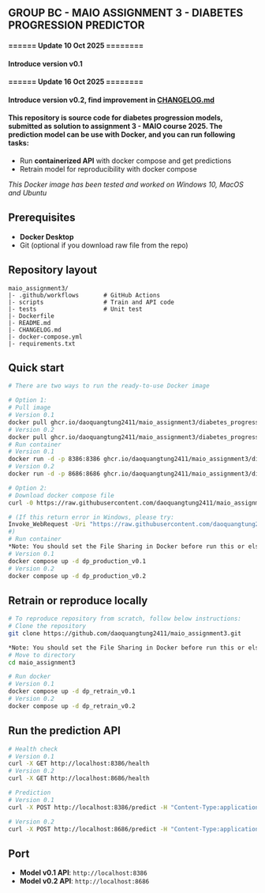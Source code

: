 ## GROUP BC - MAIO ASSIGNMENT 3 - DIABETES PROGRESSION PREDICTOR

#### ====== Update 10 Oct 2025 ========

#### Introduce version v0.1

#### ====== Update 16 Oct 2025 ========

#### Introduce version v0.2, find improvement in [CHANGELOG.md](https://github.com/daoquangtung2411/maio_assignment3/maio_assigment3/CHANGELOG.md)

#### This repository is source code for diabetes progression models, submitted as solution to assignment 3 - MAIO course 2025. The prediction model can be use with Docker, and you can run following tasks:

- Run **containerized API** with docker compose and get predictions
- Retrain model for reproducibility with docker compose

*This Docker image has been tested and worked on Windows 10, MacOS and Ubuntu*

## Prerequisites

- **Docker Desktop**
- Git (optional if you download raw file from the repo)

## Repository layout

```
maio_assignment3/
|- .github/workflows       # GitHub Actions
|- scripts                 # Train and API code
|- tests                   # Unit test
|- Dockerfile
|- README.md
|- CHANGELOG.md
|- docker-compose.yml
|- requirements.txt

```
## Quick start

```bash
# There are two ways to run the ready-to-use Docker image

# Option 1:
# Pull image
# Version 0.1
docker pull ghcr.io/daoquangtung2411/maio_assignment3/diabetes_progression:v0.1.21
# Version 0.2
docker pull ghcr.io/daoquangtung2411/maio_assignment3/diabetes_progression:v0.2.6
# Run container
# Version 0.1
docker run -d -p 8386:8386 ghcr.io/daoquangtung2411/maio_assignment3/diabetes_progression:v0.1.21
# Version 0.2
docker run -d -p 8686:8686 ghcr.io/daoquangtung2411/maio_assignment3/diabetes_progression:v0.2.6

# Option 2:
# Download docker compose file
curl -0 https://raw.githubusercontent.com/daoquangtung2411/maio_assignment3/main/docker-compose.yml -o docker-compose.yml

# (If this return error in Windows, please try:
Invoke_WebRequest -Uri "https://raw.githubusercontent.com/daoquangtung2411/maio_assignment3/main/docker-compose.yml" -OutFile "docker-compose.yml"
#)
# Run container
*Note: You should set the File Sharing in Docker before run this or else you might run into problem. Add your path to the docker compose folder to Docker in Docker -> Preferences -> Resource -> File Sharing*
# Version 0.1
docker compose up -d dp_production_v0.1
# Version 0.2
docker compose up -d dp_production_v0.2

```

## Retrain or reproduce locally

```bash
# To reproduce repository from scratch, follow below instructions:
# Clone the repository
git clone https://github.com/daoquangtung2411/maio_assignment3.git

*Note: You should set the File Sharing in Docker before run this or else you might run into problem. Add your path to the docker compose folder to Docker in Docker -> Preferences -> Resource -> File Sharing*
# Move to directory
cd maio_assignment3

# Run docker
# Version 0.1
docker compose up -d dp_retrain_v0.1
# Version 0.2
docker compose up -d dp_retrain_v0.2

```

## Run the prediction API

```bash
# Health check
# Version 0.1
curl -X GET http://localhost:8386/health
# Version 0.2
curl -X GET http://localhost:8686/health

# Prediction
# Version 0.1
curl -X POST http://localhost:8386/predict -H "Content-Type:application/json" -d '{"age": 0.02, "sex": -0.044, "bmi": 0.06, "bp": -0.03, "s1": -0.02, "s2": 0.03, "s3": -0.02, "s4": 0.02, "s5": 0.02, "s6": -0.001}'

# Version 0.2
curl -X POST http://localhost:8686/predict -H "Content-Type:application/json" -d '{"age": 0.02, "sex": -0.044, "bmi": 0.06, "bp": -0.03, "s1": -0.02, "s2": 0.03, "s3": -0.02, "s4": 0.02, "s5": 0.02, "s6": -0.001}'
```

## Port

- **Model v0.1 API**: `http://localhost:8386`
- **Model v0.2 API**: `http://localhost:8686`